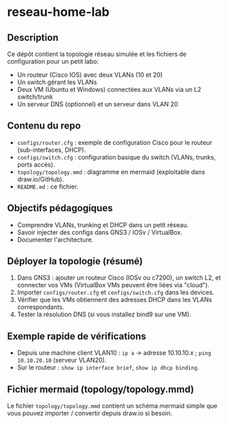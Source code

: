 # reseau-home-lab

Description
-----------
Ce dépôt contient la topologie réseau simulée et les fichiers de configuration pour un petit labo:
- Un routeur (Cisco IOS) avec deux VLANs (10 et 20)
- Un switch gérant les VLANs
- Deux VM (Ubuntu et Windows) connectées aux VLANs via un L2 switch/trunk
- Un serveur DNS (optionnel) et un serveur dans VLAN 20

Contenu du repo
----------------
- `configs/router.cfg` : exemple de configuration Cisco pour le routeur (sub-interfaces, DHCP).
- `configs/switch.cfg` : configuration basique du switch (VLANs, trunks, ports accès).
- `topology/topology.mmd` : diagramme en mermaid (exploitable dans draw.io/GitHub).
- `README.md` : ce fichier.

Objectifs pédagogiques
---------------------
- Comprendre VLANs, trunking et DHCP dans un petit réseau.
- Savoir injecter des configs dans GNS3 / IOSv / VirtualBox.
- Documenter l'architecture.

Déployer la topologie (résumé)
------------------------------
1. Dans GNS3 : ajouter un routeur Cisco (IOSv ou c7200), un switch L2, et connecter vos VMs (VirtualBox VMs peuvent être liées via "cloud").
2. Importer `configs/router.cfg` et `configs/switch.cfg` dans les devices.
3. Vérifier que les VMs obtiennent des adresses DHCP dans les VLANs correspondants.
4. Tester la résolution DNS (si vous installez bind9 sur une VM).

Exemple rapide de vérifications
------------------------------
- Depuis une machine client VLAN10 : `ip a` -> adresse 10.10.10.x ; `ping 10.10.20.10` (serveur VLAN20).
- Sur le routeur : `show ip interface brief`, `show ip dhcp binding`.

Fichier mermaid (topology/topology.mmd)
---------------------------------------
Le fichier `topology/topology.mmd` contient un schéma mermaid simple que vous pouvez importer / convertir depuis draw.io si besoin.
